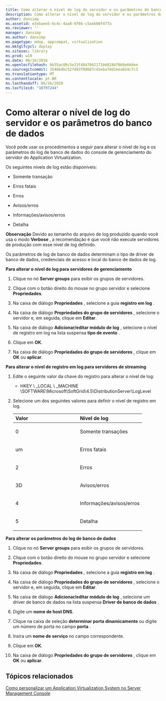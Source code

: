 ```yaml
---
title: Como alterar o nível de log do servidor e os parâmetros do banco de dados
description: Como alterar o nível de log do servidor e os parâmetros do banco de dados
author: dansimp
ms.assetid: e3ebaee5-6c4c-4aa8-9766-c5aeb00f477a
ms.reviewer: ''
manager: dansimp
ms.author: dansimp
ms.pagetype: mdop, appcompat, virtualization
ms.mktglfcycl: deploy
ms.sitesec: library
ms.prod: w10
ms.date: 06/16/2016
ms.openlocfilehash: bb35ac09c5e23f4847662171b68284f868e66dee
ms.sourcegitcommit: 354664bc527d93f80687cd2eba70d1eea024c7c3
ms.translationtype: MT
ms.contentlocale: pt-BR
ms.lasthandoff: 06/26/2020
ms.locfileid: "10797244"
---
```

# Como alterar o nível de log do servidor e os parâmetros do banco de dados


Você pode usar os procedimentos a seguir para alterar o nível de log e os parâmetros do log de banco de dados do console de gerenciamento do servidor do Application Virtualization.

Os seguintes níveis de log estão disponíveis:

-   Somente transação

-   Erros fatais

-   Erros

-   Avisos/erros

-   Informações/avisos/erros

-   Detalha

**Observação**  Devido ao tamanho do arquivo de log produzido quando você usa o modo **Verbose** , a recomendação é que você não execute servidores de produção com esse nível de log definido.

 

Os parâmetros de log de banco de dados determinam o tipo de driver de banco de dados, credenciais de acesso e local do banco de dados de log.

**Para alterar o nível de log para servidores de gerenciamento**

1.  Clique no nó **Server groups** para exibir os grupos de servidores.

2.  Clique com o botão direito do mouse no grupo servidor e selecione **Propriedades**.

3.  Na caixa de diálogo **Propriedades** , selecione a guia **registro em log** .

4.  Na caixa de diálogo **Propriedades do grupo de servidores** , selecione o servidor e, em seguida, clique em **Editar**.

5.  Na caixa de diálogo **Adicionar/editar módulo de log** , selecione o nível de registro em log na lista suspensa **tipo de evento** .

6.  Clique em **OK**.

7.  Na caixa de diálogo **Propriedades do grupo de servidores** , clique em **OK** ou **aplicar**.

**Para alterar o nível de registro em log para servidores de streaming**

1.  Edite o seguinte valor da chave do registro para alterar o nível de log:

    -   HKEY \ _LOCAL \ _MACHINE \\SOFTWARE\\Microsoft\\SoftGrid\\4.5\\DistributionServer\\LogLevel

2.  Selecione um dos seguintes valores para definir o nível de registro em log.

    <table>
    <colgroup>
    <col width="50%" />
    <col width="50%" />
    </colgroup>
    <thead>
    <tr class="header">
    <th align="left">Valor</th>
    <th align="left">Nível de log</th>
    </tr>
    </thead>
    <tbody>
    <tr class="odd">
    <td align="left"><p>0</p></td>
    <td align="left"><p>Somente transações</p></td>
    </tr>
    <tr class="even">
    <td align="left"><p>um</p></td>
    <td align="left"><p>Erros fatais</p></td>
    </tr>
    <tr class="odd">
    <td align="left"><p>2</p></td>
    <td align="left"><p>Erros</p></td>
    </tr>
    <tr class="even">
    <td align="left"><p>3D</p></td>
    <td align="left"><p>Avisos/erros</p></td>
    </tr>
    <tr class="odd">
    <td align="left"><p>4</p></td>
    <td align="left"><p>Informações/avisos/erros</p></td>
    </tr>
    <tr class="even">
    <td align="left"><p>5</p></td>
    <td align="left"><p>Detalha</p></td>
    </tr>
    </tbody>
    </table>

     

**Para alterar os parâmetros do log de banco de dados**

1.  Clique no nó **Server groups** para exibir os grupos de servidores.

2.  Clique com o botão direito do mouse no grupo servidor e selecione **Propriedades**.

3.  Na caixa de diálogo **Propriedades** , selecione a guia **registro em log** .

4.  Na caixa de diálogo **Propriedades do grupo de servidores** , selecione o servidor e, em seguida, clique em **Editar**.

5.  Na caixa de diálogo **Adicionar/editar módulo de log** , selecione um driver de banco de dados na lista suspensa **Driver de banco de dados** .

6.  Digite um **nome de host DNS**.

7.  Clique na caixa de seleção **determinar porta dinamicamente** ou digite um número de porta no campo **porta** .

8.  Insira um **nome de serviço** no campo correspondente.

9.  Clique em **OK**.

10. Na caixa de diálogo **Propriedades do grupo de servidores** , clique em **OK** ou **aplicar**.

## Tópicos relacionados


[Como personalizar um Application Virtualization System no Server Management Console](how-to-customize-an-application-virtualization-system-in-the-server-management-console.md)

 

 





